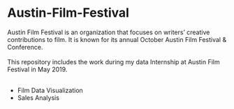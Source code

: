 # Austin-Film-Festival
Austin Film Festival is an organization that focuses on writers’ creative contributions to film. It is known for its annual October Austin Film Festival & Conference. <br/><br/>
This repository includes the work during my data Internship at Austin Film Festival in May 2019.<br/><br/>
* Film Data Visualization <br/>
* Sales Analysis



